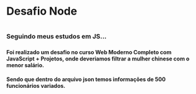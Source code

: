 <h1> Desafio Node <h1>

<h3> Seguindo meus estudos em JS...<h3>
<h4> Foi realizado um desafio no curso Web Moderno Completo com JavaScript + Projetos, onde deveriamos filtrar a mulher chinese com o menor salário.</h4>
<h4> Sendo que dentro do arquivo json temos informações de 500 funcionários variados. </h4>
